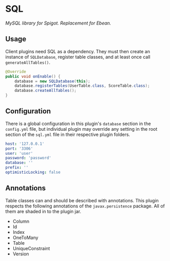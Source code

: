 # SQL
*MySQL library for Spigot.  Replacement for Ebean.*

## Usage
Client plugins need SQL as a dependency.  They must then create an instance of `SQLDatabase`, register table classes, and at least once call `generateAllTables()`.
```java
@Override
public void onEnable() {
    database = new SQLDatabase(this);
    database.registerTables(UserTable.class, ScoreTable.class);
    database.createAllTables();
}
```

## Configuration
There is a global configuration in this plugin's `database` section in the `config.yml` file, but individual plugin may override any setting in the root section of the `sql.yml` file in their respective plugin folders.

```yaml
host: '127.0.0.1'
port: '3306'
user: 'user'
password: 'password'
database: ''
prefix: ''
optimisticLocking: false
```

## Annotations
Table classes can and should be described with annotations.  This plugin respects the following annotations of the `javax.persistence` package.  All of them are shaded in to the plugin jar.
- Column
- Id
- Index
- OneToMany
- Table
- UniqueConstraint
- Version
